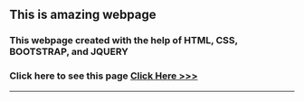 ## This is amazing webpage
### This webpage created with the help of HTML, CSS, BOOTSTRAP, and JQUERY


### Click here to see this page [Click Here >>>]( https://subratgoogle.github.io/spirit-webpage/.)
 
<hr>
